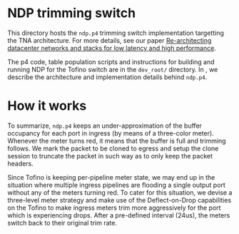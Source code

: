 # NDP trimming switch

This directory hosts the `ndp.p4` trimming switch
implementation targetting the TNA architecture. 
For more details, see our paper [Re-architecting datacenter networks and stacks for low latency and high performance](http://nets.cs.pub.ro/~costin/files/ndp.pdf).

The p4 code, table population scripts and instructions for building and running
NDP for the Tofino switch are in the `dev_root/` directory. In
[](dev_root/README.md#how-it-works), we describe the architecture and
implementation details behind `ndp.p4`. 

# How it works
To summarize, `ndp.p4` keeps an under-approximation of
the buffer occupancy for each port in ingress (by means of a
three-color meter). Whenever the meter turns red, it means
that the buffer is full and trimming follows. We mark the packet
to be cloned to egress and setup the clone session to truncate
the packet in such way as to only keep the packet headers.

Since Tofino is keeping per-pipeline meter state, we may
end up in the situation where multiple ingress pipelines are
flooding a single output port without any of the meters turning
red. To cater for this situation, we devise a three-level meter
strategy and make use of the Deflect-on-Drop capabilities
on the Tofino to make ingress meters trim more aggressively for
the port which is experiencing drops. After a pre-defined
interval (24us), the meters switch back to their original trim rate.

